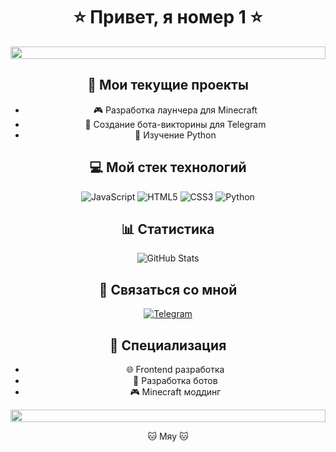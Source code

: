 <div align="center">
  
# ⭐ Привет, я номер 1 ⭐

<img src="https://i.imgur.com/dBaSKWF.gif" height="20" width="100%">

## 🚀 Мои текущие проекты
- 🎮 Разработка лаунчера для Minecraft
- 🤖 Создание бота-викторины для Telegram
- 🐍 Изучение Python

## 💻 Мой стек технологий
<p align="center">
  <img src="https://img.shields.io/badge/JavaScript-F7DF1E?style=for-the-badge&logo=javascript&logoColor=black" alt="JavaScript"/>
  <img src="https://img.shields.io/badge/HTML5-E34F26?style=for-the-badge&logo=html5&logoColor=white" alt="HTML5"/>
  <img src="https://img.shields.io/badge/CSS3-1572B6?style=for-the-badge&logo=css3&logoColor=white" alt="CSS3"/>
  <img src="https://img.shields.io/badge/Python-3776AB?style=for-the-badge&logo=python&logoColor=white" alt="Python"/>
</p>

## 📊 Статистика
<img src="https://github-readme-stats.vercel.app/api?username=w1-w1-w1-w1&show_icons=true&theme=radical" alt="GitHub Stats"/>

## 📱 Связаться со мной
<a href="https://t.me/w1_w1_w1_w1">
  <img src="https://img.shields.io/badge/Telegram-2CA5E0?style=for-the-badge&logo=telegram&logoColor=white" alt="Telegram"/>
</a>

## 🎯 Специализация
- 🌐 Frontend разработка
- 🤖 Разработка ботов
- 🎮 Minecraft моддинг

<img src="https://i.imgur.com/dBaSKWF.gif" height="20" width="100%">

<p align="center">🐱 Мяу 🐱</p>

</div>
